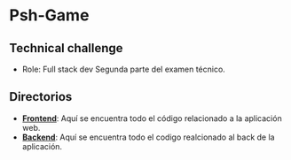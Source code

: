 # Psh-Game
## Technical challenge
* Role: Full stack dev
Segunda parte del examen técnico.

## Directorios
-   **[Frontend](https://github.com/rviano96/Psh-Game/tree/development/Frontend)**: Aquí se encuentra todo el código relacionado a la aplicación web.
-   **[Backend](https://github.com/rviano96/Psh-Game/tree/development/Backend)**: Aquí se encuentra todo el codigo realcionado al back de la aplicación.
